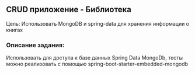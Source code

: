 ## CRUD приложение - Библиотека
Цель: Использовать MongoDB и spring-data для хранения информации о книгах

### Описание задания:
Использовать для доступа к базе данных Spring Data MongoDb, тесты можно реализовать с помощью spring-boot-starter-embedded-mongodb
